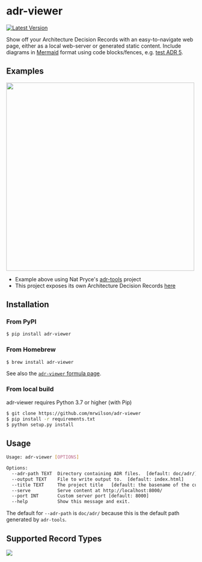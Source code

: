 # adr-viewer

[![Latest Version](https://img.shields.io/pypi/v/adr-viewer)](https://pypi.org/project/adr-viewer/)

Show off your Architecture Decision Records with an easy-to-navigate web page, either as a local web-server or generated static content.
Include diagrams in [Mermaid](https://mermaid.js.org) format using code blocks/fences, e.g. [test ADR 5](test/adr/0005-has-mermaid.md).

## Examples

<img src="https://github.com/mrwilson/adr-viewer/raw/master/images/example.png" height="500px"/>

* Example above using Nat Pryce's [adr-tools](https://github.com/npryce/adr-tools) project
* This project exposes its own Architecture Decision Records [here](https://mrwilson.github.io/adr-viewer/index.html)

## Installation

### From PyPI

```bash
$ pip install adr-viewer
```

### From Homebrew

```bash
$ brew install adr-viewer
```

See also the [`adr-viewer` formula page](https://formulae.brew.sh/formula/adr-viewer).

### From local build

adr-viewer requires Python 3.7 or higher (with Pip)

```bash
$ git clone https://github.com/mrwilson/adr-viewer
$ pip install -r requirements.txt
$ python setup.py install
```

## Usage

```bash
Usage: adr-viewer [OPTIONS]

Options:
  --adr-path TEXT  Directory containing ADR files.  [default: doc/adr/]
  --output TEXT    File to write output to.  [default: index.html]
  --title TEXT     The project title   [default: the basename of the current directory]
  --serve          Serve content at http://localhost:8000/
  --port INT       Custom server port [default: 8000]
  --help           Show this message and exit.
```

The default for `--adr-path` is `doc/adr/` because this is the default path generated by `adr-tools`.

## Supported Record Types

<img src="https://github.com/mrwilson/adr-viewer/raw/master/images/record_types.png"/>
